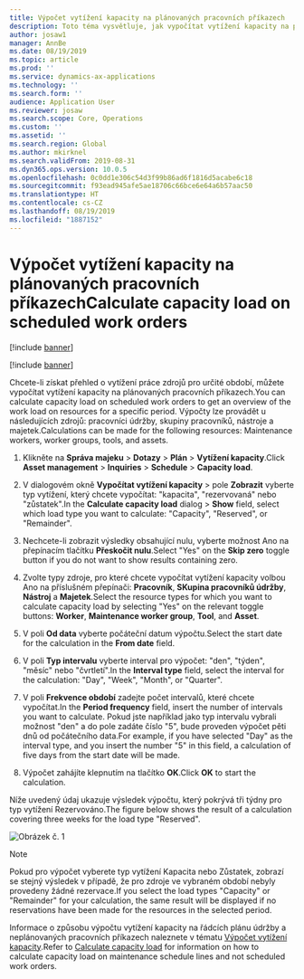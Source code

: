 ```yaml
---
title: Výpočet vytížení kapacity na plánovaných pracovních příkazech
description: Toto téma vysvětluje, jak vypočítat vytížení kapacity na plánovaných pracovních příkazech v modulu Správa majetku.
author: josaw1
manager: AnnBe
ms.date: 08/19/2019
ms.topic: article
ms.prod: ''
ms.service: dynamics-ax-applications
ms.technology: ''
ms.search.form: ''
audience: Application User
ms.reviewer: josaw
ms.search.scope: Core, Operations
ms.custom: ''
ms.assetid: ''
ms.search.region: Global
ms.author: mkirknel
ms.search.validFrom: 2019-08-31
ms.dyn365.ops.version: 10.0.5
ms.openlocfilehash: 0c0dd1e306c54d3f99b86ad6f1816d5acabe6c18
ms.sourcegitcommit: f93ead945afe5ae18706c66bce6e64a6b57aac50
ms.translationtype: HT
ms.contentlocale: cs-CZ
ms.lasthandoff: 08/19/2019
ms.locfileid: "1887152"
---
```

# <a name="calculate-capacity-load-on-scheduled-work-orders"></a><span data-ttu-id="001a4-103">Výpočet vytížení kapacity na plánovaných pracovních příkazech</span><span class="sxs-lookup"><span data-stu-id="001a4-103">Calculate capacity load on scheduled work orders</span></span>

[!include [banner](../../includes/banner.md)]

[!include [banner](../../includes/preview-banner.md)]

<span data-ttu-id="001a4-104">Chcete-li získat přehled o vytížení práce zdrojů pro určité období, můžete vypočítat vytížení kapacity na plánovaných pracovních příkazech.</span><span class="sxs-lookup"><span data-stu-id="001a4-104">You can calculate capacity load on scheduled work orders to get an overview of the work load on resources for a specific period.</span></span> <span data-ttu-id="001a4-105">Výpočty lze provádět u následujících zdrojů: pracovníci údržby, skupiny pracovníků, nástroje a majetek.</span><span class="sxs-lookup"><span data-stu-id="001a4-105">Calculations can be made for the following resources: Maintenance workers, worker groups, tools, and assets.</span></span>

1. <span data-ttu-id="001a4-106">Klikněte na **Správa majeku** > **Dotazy** > **Plán** > **Vytížení kapacity**.</span><span class="sxs-lookup"><span data-stu-id="001a4-106">Click **Asset management** > **Inquiries** > **Schedule** > **Capacity load**.</span></span>

2. <span data-ttu-id="001a4-107">V dialogovém okně **Vypočítat vytížení kapacity** > pole **Zobrazit** vyberte typ vytížení, který chcete vypočítat: "kapacita", "rezervovaná" nebo "zůstatek".</span><span class="sxs-lookup"><span data-stu-id="001a4-107">In the **Calculate capacity load** dialog > **Show** field, select which load type you want to calculate: "Capacity", "Reserved", or "Remainder".</span></span>

3. <span data-ttu-id="001a4-108">Nechcete-li zobrazit výsledky obsahující nulu, vyberte možnost Ano na přepínacím tlačítku **Přeskočit nulu**.</span><span class="sxs-lookup"><span data-stu-id="001a4-108">Select "Yes" on the **Skip zero** toggle button if you do not want to show results containing zero.</span></span>

4. <span data-ttu-id="001a4-109">Zvolte typy zdroje, pro které chcete vypočítat vytížení kapacity volbou Ano na příslušném přepínači: **Pracovník**, **SKupina pracovníků údržby**, **Nástroj** a **Majetek**.</span><span class="sxs-lookup"><span data-stu-id="001a4-109">Select the resource types for which you want to calculate capacity load by selecting "Yes" on the relevant toggle buttons: **Worker**, **Maintenance worker group**, **Tool**, and **Asset**.</span></span>

5. <span data-ttu-id="001a4-110">V poli **Od data** vyberte počáteční datum výpočtu.</span><span class="sxs-lookup"><span data-stu-id="001a4-110">Select the start date for the calculation in the **From date** field.</span></span>

6. <span data-ttu-id="001a4-111">V poli **Typ intervalu** vyberte interval pro výpočet: "den", "týden", "měsíc" nebo "čvrtletí".</span><span class="sxs-lookup"><span data-stu-id="001a4-111">In the **Interval type** field, select the interval for the calculation: "Day", "Week", "Month", or "Quarter".</span></span>

7. <span data-ttu-id="001a4-112">V poli **Frekvence období** zadejte počet intervalů, které chcete vypočítat.</span><span class="sxs-lookup"><span data-stu-id="001a4-112">In the **Period frequency** field, insert the number of intervals you want to calculate.</span></span> <span data-ttu-id="001a4-113">Pokud jste například jako typ intervalu vybrali možnost "den" a do pole zadáte číslo "5", bude proveden výpočet pěti dnů od počátečního data.</span><span class="sxs-lookup"><span data-stu-id="001a4-113">For example, if you have selected "Day" as the interval type, and you insert the number "5" in this field, a calculation of five days from the start date will be made.</span></span>

8. <span data-ttu-id="001a4-114">Výpočet zahájíte klepnutím na tlačítko **OK**.</span><span class="sxs-lookup"><span data-stu-id="001a4-114">Click **OK** to start the calculation.</span></span>

<span data-ttu-id="001a4-115">Níže uvedený údaj ukazuje výsledek výpočtu, který pokrývá tři týdny pro typ vytížení Rezervováno.</span><span class="sxs-lookup"><span data-stu-id="001a4-115">The figure below shows the result of a calculation covering three weeks for the load type "Reserved".</span></span>

![Obrázek č. 1](media/08-work-order-scheduling.png)

>[!NOTE]
><span data-ttu-id="001a4-117">Pokud pro výpočet vyberete typ vytížení Kapacita nebo Zůstatek, zobrazí se stejný výsledek v případě, že pro zdroje ve vybraném období nebyly provedeny žádné rezervace.</span><span class="sxs-lookup"><span data-stu-id="001a4-117">If you select the load types "Capacity" or "Remainder" for your calculation, the same result will be displayed if no reservations have been made for the resources in the selected period.</span></span>

<span data-ttu-id="001a4-118">Informace o způsobu výpočtu vytížení kapacity na řádcích plánu údržby a neplánovaných pracovních příkazech naleznete v tématu [Výpočet vytížení kapacity](../capacity-planning/calculate-capacity-load.md).</span><span class="sxs-lookup"><span data-stu-id="001a4-118">Refer to [Calculate capacity load](../capacity-planning/calculate-capacity-load.md) for information on how to calculate capacity load on maintenance schedule lines and not scheduled work orders.</span></span>

